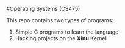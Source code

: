 #Operating Systems (CS475)

This repo contains two types of programs:
1. Simple C programs to learn the language
2. Hacking projects on the **Xinu** Kernel

